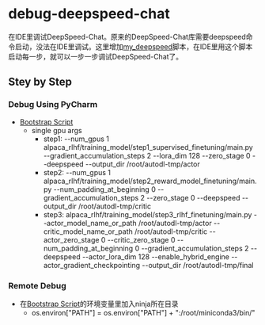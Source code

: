 # debug-deepspeed-chat
在IDE里调试DeepSpeed-Chat。原来的DeepSpeed-Chat库需要deepspeed命令启动，没法在IDE里调试。这里增加[my_deepspeed](alpaca_rlhf/training_model/my_deepspeed.py)脚本，在IDE里用这个脚本启动每一步，就可以一步一步调试DeepSpeed-Chat了。

## Stey by Step
### Debug Using PyCharm
- [Bootstrap Script](alpaca_rlhf/training_model/my_deepspeed.py)
  - single gpu args
    - step1: --num_gpus 1 alpaca_rlhf/training_model/step1_supervised_finetuning/main.py --gradient_accumulation_steps 2 --lora_dim 128 --zero_stage 0 --deepspeed --output_dir /root/autodl-tmp/actor
    - step2: --num_gpus 1 alpaca_rlhf/training_model/step2_reward_model_finetuning/main.py --num_padding_at_beginning 0 --gradient_accumulation_steps 2 --zero_stage 0 --deepspeed --output_dir /root/autodl-tmp/critic
    - step3: alpaca_rlhf/training_model/step3_rlhf_finetuning/main.py --actor_model_name_or_path /root/autodl-tmp/actor --critic_model_name_or_path /root/autodl-tmp/critic  --actor_zero_stage 0 --critic_zero_stage 0 --num_padding_at_beginning 0 --gradient_accumulation_steps 2 --deepspeed --actor_lora_dim 128 --enable_hybrid_engine --actor_gradient_checkpointing --output_dir /root/autodl-tmp/final

### Remote Debug
- 在[Bootstrap Script](alpaca_rlhf/training_model/my_deepspeed.py)的环境变量里加入ninja所在目录
  - os.environ["PATH"] = os.environ["PATH"] + ":/root/miniconda3/bin/"
